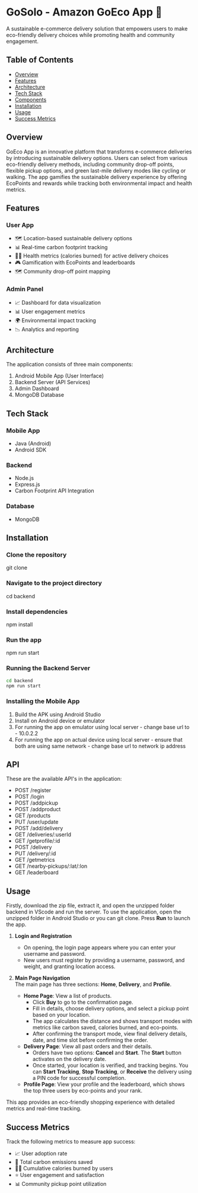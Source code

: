 # GoSolo - Amazon GoEco App 🌱

A sustainable e-commerce delivery solution that empowers users to make eco-friendly delivery choices while promoting health and community engagement.

## Table of Contents
- [Overview](#overview)
- [Features](#features)
- [Architecture](#architecture)
- [Tech Stack](#tech-stack)
- [Components](#components)
- [Installation](#installation)
- [Usage](#usage)
- [Success Metrics](#success-metrics)

## Overview

GoEco App is an innovative platform that transforms e-commerce deliveries by introducing sustainable delivery options. Users can select from various eco-friendly delivery methods, including community drop-off points, flexible pickup options, and green last-mile delivery modes like cycling or walking. The app gamifies the sustainable delivery experience by offering EcoPoints and rewards while tracking both environmental impact and health metrics.

## Features

### User App
- 🗺️ Location-based sustainable delivery options
- 📊 Real-time carbon footprint tracking
- 🏃‍♂️ Health metrics (calories burned) for active delivery choices
- 🎮 Gamification with EcoPoints and leaderboards
- 🗺️ Community drop-off point mapping

### Admin Panel
- 📈 Dashboard for data visualization
- 📊 User engagement metrics
- 🌍 Environmental impact tracking
- 📉 Analytics and reporting

## Architecture

The application consists of three main components:
1. Android Mobile App (User Interface)
2. Backend Server (API Services)
3. Admin Dashboard
4. MongoDB Database

## Tech Stack

### Mobile App
- Java (Android)
- Android SDK

### Backend
- Node.js
- Express.js
- Carbon Footprint API Integration

### Database
- MongoDB


## Installation

### Clone the repository
git clone 

### Navigate to the project directory
cd backend

### Install dependencies
npm install

### Run the app
npm run start

 ### Running the Backend Server
```bash
cd backend
npm run start
```

### Installing the Mobile App
1. Build the APK using Android Studio
2. Install on Android device or emulator
3. For running the app on emulator using local server - change base url to - 10.0.2.2
4. For running the app on actual device using local server - ensure that both are using same network - change base url to network ip address


## API
These are the available API's in the application:

- POST /register
- POST /login
- POST /addpickup
- POST /addproduct
- GET /products
- PUT /user/update
- POST /add/delivery
- GET /deliveries/:userId
- GET /getprofile/:id
- POST /delivery
- PUT /delivery/:id
- GET /getmetrics
- GET /nearby-pickups/:lat/:lon
- GET /leaderboard



## Usage

Firstly, download the zip file, extract it, and open the unzipped folder backend in VScode and run the server.
To use the application, open the unzipped folder in Android Studio or you can git clone. Press **Run** to launch the app.  

1. **Login and Registration**  
   - On opening, the login page appears where you can enter your username and password.  
   - New users must register by providing a username, password, and weight, and granting location access.  

2. **Main Page Navigation**  
   The main page has three sections: **Home**, **Delivery**, and **Profile**.  
   - **Home Page**: View a list of products.  
     - Click **Buy** to go to the confirmation page.  
     - Fill in details, choose delivery options, and select a pickup point based on your location.  
     - The app calculates the distance and shows transport modes with metrics like carbon saved, calories burned, and eco-points.  
     - After confirming the transport mode, view final delivery details, date, and time slot before confirming the order.  
   - **Delivery Page**: View all past orders and their details.  
     - Orders have two options: **Cancel** and **Start**. The **Start** button activates on the delivery date.  
     - Once started, your location is verified, and tracking begins. You can **Start Tracking**, **Stop Tracking**, or **Receive** the delivery using a PIN code for successful completion.  
   - **Profile Page**: View your profile and the leaderboard, which shows the top three users by eco-points and your rank.  

This app provides an eco-friendly shopping experience with detailed metrics and real-time tracking.

## Success Metrics

Track the following metrics to measure app success:

- 📈 User adoption rate
- 🌱 Total carbon emissions saved
- 🏃‍♂️ Cumulative calories burned by users
- ⭐ User engagement and satisfaction
- 📊 Community pickup point utilization
